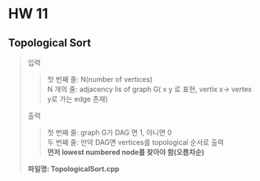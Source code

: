 # HW 11


## Topological Sort
> 입력
> > 첫 번째 줄: N(number of vertices)  
> > N 개의 줄: adjacency lis of graph G( x y 로 표현, vertix x-> vertex y로 가는 edge 존재)  
> 
> 출력
> > 첫 번째 줄: graph G가 DAG 면 1, 아니면 0  
> > 두 번째 줄: 만약 DAG면 vertices를 topological 순서로 출력  
> > **먼저 lowest numbered node를 찾아야 함(오름차순)**
>  
> **파일명: TopologicalSort.cpp**
